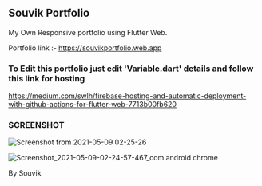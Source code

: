 ## Souvik Portfolio

My Own Responsive portfolio using Flutter Web.

Portfolio link :- https://souvikportfolio.web.app




### To Edit this portfolio just edit 'Variable.dart' details and follow this link for hosting

https://medium.com/swlh/firebase-hosting-and-automatic-deployment-with-github-actions-for-flutter-web-7713b00fb620




###  SCREENSHOT

![Screenshot from 2021-05-09 02-25-26](https://user-images.githubusercontent.com/47409900/117553233-e8e24980-b06d-11eb-8822-c8e29424880a.png)

![Screenshot_2021-05-09-02-24-57-467_com android chrome](https://user-images.githubusercontent.com/47409900/117553246-00213700-b06e-11eb-9fc9-7f3ff58325cd.jpg)

By Souvik
